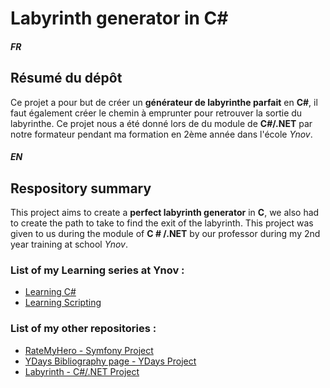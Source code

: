 # Labyrinth generator in C#


##### FR

## Résumé du dépôt

Ce projet a pour but de créer un **générateur de labyrinthe parfait** en **C#**, il faut également créer le chemin à emprunter pour retrouver la sortie du labyrinthe. Ce projet nous a été donné lors de du module de **C#/.NET** par notre formateur pendant ma formation en 2ème année dans l'école *Ynov*.


##### EN

## Respository summary

This project aims to create a **perfect labyrinth generator** in **C**, we also had to create the path to take to find the exit of the labyrinth. This project was given to us during the module of **C # /.NET** by our professor during my 2nd year training at school *Ynov*.



### List of my Learning series at Ynov :

* [Learning C#](https://github.com/ImMyst/Learning-CSharp-B2)
* [Learning Scripting](https://github.com/ImMyst/Learning-Scripting-B2)

### List of my other repositories :

* [RateMyHero - Symfony Project](https://github.com/ImMyst/RateMyHero)
* [YDays Bibliography page - YDays Project](https://github.com/ImMyst/Ydays-Bibliography-page)
* [Labyrinth - C#/.NET Project](https://github.com/ImMyst/Labyrinth-CSharp)
